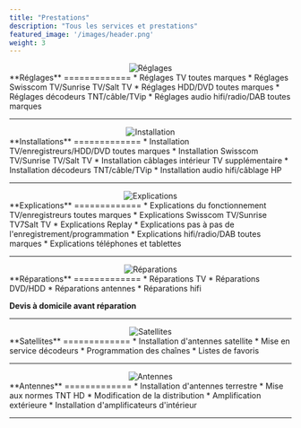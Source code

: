 ```yaml
---
title: "Prestations"
description: "Tous les services et prestations"
featured_image: '/images/header.png'
weight: 3
---
```


<div style="display: flex;justify-content: space-evenly;">
  <img src="/images/reglage.png" alt="Réglages" style="width: auto;">
</div>
**Réglages**
=============
* Réglages TV toutes marques
* Réglages Swisscom TV/Sunrise TV/Salt TV
* Réglages HDD/DVD toutes marques
* Réglages décodeurs TNT/câble/TVip
* Réglages audio hifi/radio/DAB toutes marques

---

<div style="display: flex;justify-content: space-evenly;">
  <img src="/images/installation.png" alt="Installation" style="width: auto;">
</div>
**Installations**
=============
* Installation TV/enregistreurs/HDD/DVD toutes marques
* Installation Swisscom TV/Sunrise TV/Salt TV
* Installation câblages intérieur TV supplémentaire
* Installation décodeurs TNT/câble/TVip
* Installation audio hifi/câblage HP

---

<div style="display: flex;justify-content: space-evenly;">
  <img src="/images/explication.png" alt="Explications" style="width: auto;">
</div>
**Explications**
=============
* Explications du fonctionnement TV/enregistreurs toutes marques
* Explications Swisscom TV/Sunrise TV7Salt TV
* Explications Replay
* Explications pas à pas de l'enregistrement/programmation
* Explications hifi/radio/DAB toutes marques
* Explications téléphones et tablettes

---

<div style="display: flex;justify-content: space-evenly;">
  <img src="/images/reparation.png" alt="Réparations" style="width: auto;">
</div>
**Réparations**
=============
* Réparations TV
* Réparations DVD/HDD
* Réparations antennes
* Réparations hifi

**Devis à domicile avant réparation**

---

<div style="display: flex;justify-content: space-evenly;">
  <img src="/images/satellite.png" alt="Satellites" style="width: auto;">
</div>
**Satellites**
=============
* Installation d'antennes satellite
* Mise en service décodeurs
* Programmation des chaînes
* Listes de favoris

---

<div style="display: flex;justify-content: space-evenly;">
  <img src="/images/antenne.png" alt="Antennes" style="width: auto;">
</div>
**Antennes**
=============
* Installation d'antennes terrestre
* Mise aux normes TNT HD
* Modification de la distribution
* Amplification extérieure
* Installation d'amplificateurs d'intérieur

---
